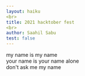 ```yaml
---
layout: haiku
<br>
title: 2021 hacktober fest
<br>
author: Saahil Sabu
test: false
---
```


my name is my name <br>
your name is your name alone <br>
don't ask me my name <br>
